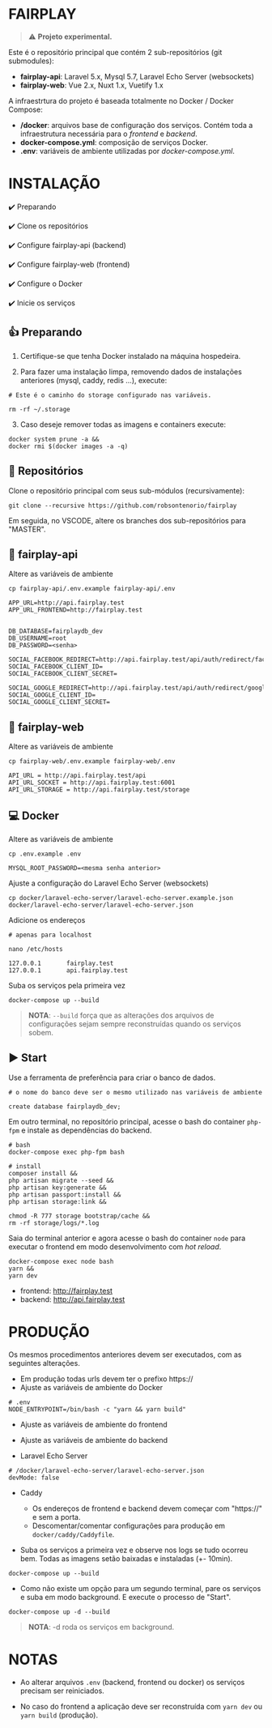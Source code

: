 # FAIRPLAY

> ⚠️ **Projeto experimental.**

Este é o repositório principal que contém 2 sub-repositórios (git submodules): 

- **fairplay-api**: Laravel 5.x, Mysql 5.7, Laravel Echo Server (websockets)
- **fairplay-web**: Vue 2.x, Nuxt 1.x, Vuetify 1.x

A infraestrtura do projeto é baseada totalmente no Docker / Docker Compose:

- **/docker**: arquivos base de configuração dos serviços. Contém toda a infraestrutura necessária para o *frontend* e *backend*.
- **docker-compose.yml**: composição de serviços Docker.
- **.env**:  variáveis de ambiente utilizadas por *docker-compose.yml*.


# INSTALAÇÃO

✔️ Preparando

✔️ Clone os repositórios

✔️ Configure fairplay-api (backend)

✔️ Configure fairplay-web (frontend)

✔️ Configure o Docker

✔️ Inicie os serviços

## 👍 Preparando

1) Certifique-se que tenha Docker instalado na máquina hospedeira.

2) Para fazer uma instalação limpa, removendo dados de instalações anteriores (mysql, caddy, redis ...), execute:

```
# Este é o caminho do storage configurado nas variáveis.

rm -rf ~/.storage
```

3) Caso deseje remover todas as imagens e containers execute:

```
docker system prune -a && 
docker rmi $(docker images -a -q)
```

## 📖 Repositórios

Clone o repositório principal com seus sub-módulos (recursivamente):

```
git clone --recursive https://github.com/robsontenorio/fairplay
```

Em seguida, no VSCODE, altere os branches dos sub-repositórios para "MASTER".


## 🐉  fairplay-api

Altere as variáveis de ambiente

```
cp fairplay-api/.env.example fairplay-api/.env
```

```
APP_URL=http://api.fairplay.test
APP_URL_FRONTEND=http://fairplay.test


DB_DATABASE=fairplaydb_dev
DB_USERNAME=root
DB_PASSWORD=<senha>

SOCIAL_FACEBOOK_REDIRECT=http://api.fairplay.test/api/auth/redirect/facebook
SOCIAL_FACEBOOK_CLIENT_ID=
SOCIAL_FACEBOOK_CLIENT_SECRET=

SOCIAL_GOOGLE_REDIRECT=http://api.fairplay.test/api/auth/redirect/google
SOCIAL_GOOGLE_CLIENT_ID=
SOCIAL_GOOGLE_CLIENT_SECRET=
```

## 🐬 fairplay-web

Altere as variáveis de ambiente

```
cp fairplay-web/.env.example fairplay-web/.env
```
```
API_URL = http://api.fairplay.test/api
API_URL_SOCKET = http://api.fairplay.test:6001
API_URL_STORAGE = http://api.fairplay.test/storage
```

## 💻 Docker

Altere as variáveis de ambiente
```
cp .env.example .env

MYSQL_ROOT_PASSWORD=<mesma senha anterior>
```

Ajuste a configuração do Laravel Echo Server (websockets)

```
cp docker/laravel-echo-server/laravel-echo-server.example.json docker/laravel-echo-server/laravel-echo-server.json
```

Adicione os endereços

```
# apenas para localhost

nano /etc/hosts

127.0.0.1       fairplay.test
127.0.0.1       api.fairplay.test
```

Suba os serviços pela primeira vez

```
docker-compose up --build
```
> **NOTA**: `--build` força que as alterações dos arquivos de configurações sejam sempre reconstruídas quando os serviços sobem.


## ▶ Start

Use a ferramenta de preferência para criar o banco de dados.

```
# o nome do banco deve ser o mesmo utilizado nas variáveis de ambiente

create database fairplaydb_dev;
```

Em outro terminal, no repositório principal, acesse o bash do container `php-fpm` e instale as dependências do backend.

```
# bash
docker-compose exec php-fpm bash  

# install
composer install && 
php artisan migrate --seed && 
php artisan key:generate && 
php artisan passport:install && 
php artisan storage:link && 

chmod -R 777 storage bootstrap/cache && 
rm -rf storage/logs/*.log
```

Saia do terminal anterior e agora acesse o bash do container `node` para executar o frontend em modo desenvolvimento com *hot reload*.

```
docker-compose exec node bash
yarn && 
yarn dev
```


- frontend: http://fairplay.test
- backend: http://api.fairplay.test




# PRODUÇÃO

Os mesmos procedimentos anteriores devem ser executados, com as seguintes alterações.

- Em produção todas urls devem ter o prefixo https://
- Ajuste as variáveis de ambiente do Docker

```
# .env
NODE_ENTRYPOINT=/bin/bash -c "yarn && yarn build"
```

- Ajuste as variáveis de ambiente do frontend

- Ajuste as variáveis de ambiente do backend

- Laravel Echo Server

```
# /docker/laravel-echo-server/laravel-echo-server.json
devMode: false
```

- Caddy

  - Os endereços de frontend e backend devem começar com "https://" e sem a porta.
  - Descomentar/comentar configurações para produção em `docker/caddy/Caddyfile`.


- Suba os serviços a primeira vez e observe nos logs se tudo ocorreu bem. Todas as imagens setão baixadas e instaladas (+- 10min). 
```
docker-compose up --build
```


- Como não existe um opção para um segundo terminal, pare os serviços e suba em modo background. E execute o processo de "Start".

```
docker-compose up -d --build
```

> **NOTA**: -d roda os serviços em background.


# NOTAS

- Ao alterar arquivos `.env` (backend, frontend ou docker) os serviços precisam ser reiniciados.

- No caso do frontend a aplicação deve ser reconstruída com `yarn dev` ou `yarn build` (produção).